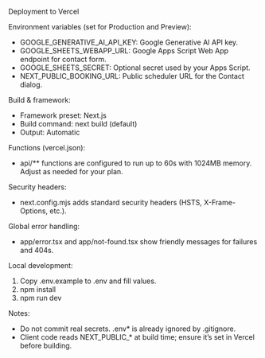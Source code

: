 Deployment to Vercel

Environment variables (set for Production and Preview):

- GOOGLE_GENERATIVE_AI_API_KEY: Google Generative AI API key.
- GOOGLE_SHEETS_WEBAPP_URL: Google Apps Script Web App endpoint for contact form.
- GOOGLE_SHEETS_SECRET: Optional secret used by your Apps Script.
- NEXT_PUBLIC_BOOKING_URL: Public scheduler URL for the Contact dialog.

Build & framework:

- Framework preset: Next.js
- Build command: next build (default)
- Output: Automatic

Functions (vercel.json):

- api/** functions are configured to run up to 60s with 1024MB memory. Adjust as needed for your plan.

Security headers:

- next.config.mjs adds standard security headers (HSTS, X-Frame-Options, etc.).

Global error handling:

- app/error.tsx and app/not-found.tsx show friendly messages for failures and 404s.

Local development:

1. Copy .env.example to .env and fill values.
2. npm install
3. npm run dev

Notes:

- Do not commit real secrets. .env* is already ignored by .gitignore.
- Client code reads NEXT_PUBLIC_* at build time; ensure it’s set in Vercel before building.


